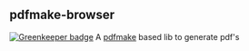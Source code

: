 ## pdfmake-browser

[![Greenkeeper badge](https://badges.greenkeeper.io/ardean/pdfmake-browser.svg)](https://greenkeeper.io/)
A [pdfmake](https://github.com/bpampuch/pdfmake) based lib to generate pdf's
